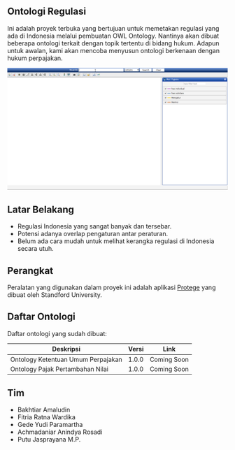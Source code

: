 ## Ontologi Regulasi

Ini adalah proyek terbuka yang bertujuan untuk memetakan regulasi yang ada di Indonesia melalui pembuatan OWL Ontology. Nantinya akan dibuat beberapa ontologi terkait dengan topik tertentu di bidang hukum. Adapun untuk awalan, kami akan mencoba menyusun ontologi berkenaan dengan hukum perpajakan.

![image info](./example.gif)

## Latar Belakang

- Regulasi Indonesia yang sangat banyak dan tersebar.
- Potensi adanya overlap pengaturan antar peraturan.
- Belum ada cara mudah untuk melihat kerangka regulasi di Indonesia secara utuh.

## Perangkat

Peralatan yang digunakan dalam proyek ini adalah aplikasi [Protege](https://protege.stanford.edu/) yang dibuat oleh Standford University.

## Daftar Ontologi

Daftar ontologi yang sudah dibuat:

| Deskripsi                          | Versi | Link        |
|------------------------------------|-------|-------------|
| Ontology Ketentuan Umum Perpajakan | 1.0.0 | Coming Soon |
| Ontology Pajak Pertambahan Nilai   | 1.0.0 | Coming Soon |

## Tim

- Bakhtiar Amaludin
- Fitria Ratna Wardika
- Gede Yudi Paramartha
- Achmadaniar Anindya Rosadi
- Putu Jasprayana M.P.
